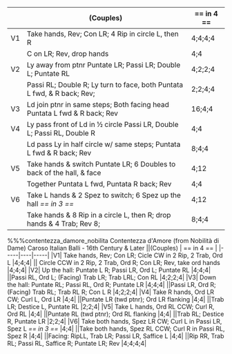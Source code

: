 ||(Couples) | == in 4 == |
|-----|----|-----|
|V1| Take hands, Rev; Con LR; 4 Rip in circle L, then R |4;4;4;4|
|| C on LR; Rev, drop hands |4;4| 
|V2| Ly away from ptnr Puntate LR; Passi LR; Double L; Puntate RL |4;2;2;4|
||Passi RL; Double R; Ly turn to face, both Puntata L fwd, & R back; Rev; |2;2;4;4|
|V3| Ld join ptnr in same steps; Both facing head Puntata L fwd & R back; Rev |16;4;4|
|V4| Ly pass front of Ld in ½ circle Passi LR, Double L; Passi RL, Double R |4;4|
||Ld pass Ly in half circle w/ same steps; Puntata L fwd & R back; Rev |8;4;4|
|V5| Take hands & switch Puntate LR; 6 Doubles to back of the hall, & face |4;12|
||Together Puntata L fwd, Puntata R back; Rev |4;4|
|V6| Take L hands & 2 Spez to switch; 6 Spez up the hall *== in 3 ==* |4;12|
||Take hands & 8 Rip in a circle L, then R; drop hands & 4 Trab; Rev 8; |8;4;4|

%%%contentezza_damore_nobilita
Contentezza d'Amore (from Nobilità di Dame)
Caroso
Italian Balli - 16th Century & Later
||(Couples) | == in 4 == |
|-----|----|-----|
|V1| Take hands, Rev; Con LR; Cicle CW in 2 Rip, 2 Trab, Ord L |4;4;4|
|| Circle CCW in 2 Rip, 2 Trab, Ord R; Con LR; Rev, take ord hands |4;4;4|
|V2| Up the hall: Puntate L R; Passi LR, Ord L; Puntate RL |4;4;4|
||Passi RL, Ord L; (Facing) Trab LR; Trab LRL; Con RL |4;2;2;4|
|V3| Down the hall: Puntate RL; Passi RL, Ord R; Puntate LR |4;4;4|
||Passi LR, Ord R; (Facing) Trab RL; Trab RL R; Con L R |4;2;2;4|
|V4| Take R hands, Ord LR CW; Curl L, Ord LR |4;4|
||Puntate LR (twd ptnr); Ord LR flanking |4;4|
||Trab LR; Destice L, Puntate RL |2;2;4|
|V5| Take L hands, Ord RL CCW; Curl R, Ord RL |4;4|
||Puntate RL (twd ptnr); Ord RL flanking |4;4|
||Trab RL; Destice R, Puntate LR |2;2;4|
|V6| Take both hands, Spez LR CW; Curl L in Passi LR, Spez L *== in 3 ==* |4;4|
||Take both hands, Spez RL CCW; Curl R in Passi RL, Spez R |4;4|
||Facing: RipLL, Trab LR; Passi LR, Saffice L |4;4|
||Rip RR, Trab RL; Passi RL, Saffice R; Puntate LR; Rev |4;4;4;4|
